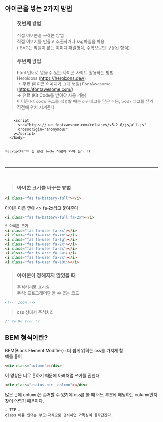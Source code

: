 ## 아이콘을 넣는 2가지 방법

> ### 첫번째 방법 <br>
>
> 직접 아이콘을 구하는 방법<br>
> 직접 이미지를 만들고 추출하거나 svg파일을 이용<br>
> ( SVG는 픽셀이 없는 이미지 파일형식, 수학으로만 구성된 형식)

> ### 두번째 방법 <br>
>
> html 언어로 넣을 수 있는 아이콘 사이트 활용하는 방법<br>
> Heroicons (https://heroicons.dev/) <br>
> → 무료 (아이콘 이미지가 크게 보임)
> FontAwesome (https://fontawesome.com/) <br>
> → 유료 (Kit Code를 받아야 사용 가능) <br>
> 아이콘 kit code 주소를 복붙할 때는 div 태그를 닫은 다음, body 태그를 닫기 직전에 위치 시켜준다 <br>

```</div>

    <script
      src="https://use.fontawesome.com/releases/v5.2.0/js/all.js"
      crossorigin="anonymous"
    ></script>
  </body>


*script태그* 는 항상 body 직전에 와야 한다.!!
```

<br>

---

<br>

> ### 아이콘 크기를 바꾸는 방법

```html
<i class="fas fa-battery-full"></i>
```

아이콘 이름 옆에 <<space>> fa-2x라고 붙여준다

```html
<i class="fas fa-battery-full fa-2x"></i>
```

```html
º 아이콘 크기
<i class="fas fa-user fa-xs"></i>
<i class="fas fa-user fa-sm"></i>
<i class="fas fa-user fa-lg"></i>
<i class="fas fa-user fa-2x"></i>
<i class="fas fa-user fa-3x"></i>
<i class="fas fa-user fa-5x"></i>
<i class="fas fa-user fa-7x"></i>
<i class="fas fa-user fa-10x"></i>
```

> ### 아이콘이 정해지지 않았을 때 <br>
>
> 주석처리로 표시함 <br>
> 주석: 프로그래머만 볼 수 있는 코드

```html
<!--  Icon -->
```

> css 상에서 주석처리 <br>

```css
/* To Do Icon */
```

## BEM 형식이란? <br>

BEM(Block Element Modifier) : 더 쉽게 읽히는 css를 가지게 함 <br>
예를 들어 <br>

```html
<div class="column"></div>
```

이 명칭은 너무 흔하기 때문에 아래처럼 쓰기를 권한다 <br>

```html
<div class="status-bar__column"></div>
```

많은 곳에 column은 존재할 수 있기에 css를 볼 때
어느 부분에 해당하는 column인지 찾이 어렵기 때문이다. <br>

```
☆ TIP ☆
class 이름 안에는 부모+자식으로 명시하면 가독성이 올라간간다.
```
